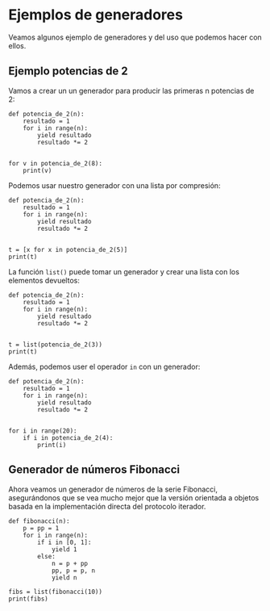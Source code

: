 # Ejemplos de generadores

Veamos algunos ejemplo de generadores y del uso que podemos hacer con ellos.

## Ejemplo potencias de 2

Vamos a crear un  un generador para producir las primeras n potencias de 2:

```
def potencia_de_2(n):
    resultado = 1
    for i in range(n):
        yield resultado
        resultado *= 2


for v in potencia_de_2(8):
    print(v)
```

Podemos usar nuestro generador con una lista por compresión:

```
def potencia_de_2(n):
    resultado = 1
    for i in range(n):
        yield resultado
        resultado *= 2


t = [x for x in potencia_de_2(5)]
print(t)
```

La función `list()` puede tomar un generador y crear una lista con los elementos devueltos:

```
def potencia_de_2(n):
    resultado = 1
    for i in range(n):
        yield resultado
        resultado *= 2


t = list(potencia_de_2(3))
print(t)
```

Además, podemos user el operador `in` con un generador:

```
def potencia_de_2(n):
    resultado = 1
    for i in range(n):
        yield resultado
        resultado *= 2


for i in range(20):
    if i in potencia_de_2(4):
        print(i)
```

## Generador de números Fibonacci

Ahora veamos un generador de números de la serie Fibonacci, asegurándonos que se vea mucho mejor que la versión orientada a objetos basada en la implementación directa del protocolo iterador.

```
def fibonacci(n):
    p = pp = 1
    for i in range(n):
        if i in [0, 1]:
            yield 1
        else:
            n = p + pp
            pp, p = p, n
            yield n

fibs = list(fibonacci(10))
print(fibs)
```
